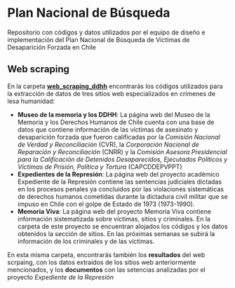 # Plan Nacional de Búsqueda
Repositorio con códigos y datos utilizados por el equipo de diseño e implementación del Plan Nacional de Búsqueda de Víctimas de Desaparición Forzada en Chile

## Web scraping
En la carpeta **[web_scraping_ddhh](https://github.com/mau-carrasco/PNB/tree/main/web_scraping_ddhh)** encontrarás los códigos utilizados para la extracción de datos de tres sitios web especializados en crímenes de lesa humanidad:
- **Museo de la memoria y los DDHH**: La página web del Museo de la Memoria y los Derechos Humanos de Chile cuenta con una base de datos que contiene información de las víctimas de asesinato y desaparición forzada que fueron calificadas por la *Comisión Nacional de Verdad y Reconciliación* (CVR), la *Corporación Nacional de Reparación y Reconciliación* (CNRR) y la *Comisión Asesora Presidencial para la Calificación de Detenidos Desaparecidos, Ejecutados Políticos y Víctimas de Prisión, Política y Tortura* (CAPCDDEPVPPT)
- **Expedientes de la Represión**: La página web del proyecto académico Expediente de la Represión contiene las sentencias judiciales dictadas en los procesos penales ya concluidos por las violaciones sistemáticas de derechos humanos cometidas durante la dictadura civil militar que se impuso en Chile con el golpe de Estado de 1973 (1973-1990).
- **Memoria Viva**: La página web del proyecto Memoria Viva contiene información sistematizada sobre víctimas, sitios y criminales. En la carpeta de este proyecto se encuentran alojados los códigos y los datos obtenidos la sección de sitios. En las próximas semanas se subirá la información de los criminales y de las víctimas.

En esta misma carpeta, encontrarás también los **resultados** del web scrpaing, con los datos extraídos de los sitios web anteriormente mencionados, y los **documentos** con las setencias analizadas por el proyecto *Expediente de la Represión*
